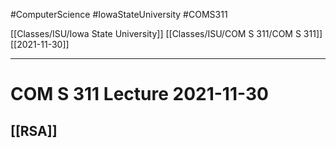 #ComputerScience  #IowaStateUniversity #COMS311 


[[Classes/ISU/Iowa State University]] [[Classes/ISU/COM S 311/COM S 311]] [[2021-11-30]]

---

# COM S 311 Lecture 2021-11-30

## [[RSA]]
 